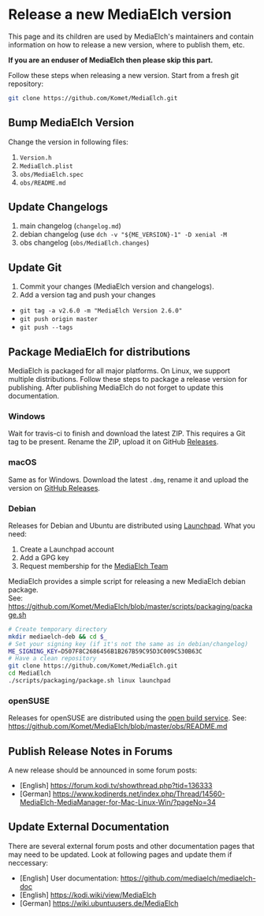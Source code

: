 # Release a new MediaElch version

This page and its children are used by MediaElch's maintainers and contain information
on how to release a new version, where to publish them, etc.

**If you are an enduser of MediaElch then please skip this part.**

Follow these steps when releasing a new version. Start from a fresh git repository:

```sh
git clone https://github.com/Komet/MediaElch.git
```


## Bump MediaElch Version

Change the version in following files:

 1. `Version.h`
 2. `MediaElch.plist`
 3. `obs/MediaElch.spec`
 4. `obs/README.md`


## Update Changelogs

 1. main changelog (`changelog.md`)
 2. debian changelog (use `dch -v "${ME_VERSION}-1" -D xenial -M`
 3. obs changelog (`obs/MediaElch.changes`)


## Update Git

 1. Commit your changes (MediaElch version and changelogs).
 2. Add a version tag and push your changes
 
  - `git tag -a v2.6.0 -m "MediaElch Version 2.6.0"`
  - `git push origin master`
  - `git push --tags`


## Package MediaElch for distributions

MediaElch is packaged for all major platforms. On Linux, we support multiple distributions.
Follow these steps to package a release version for publishing. After publishing MediaElch
do not forget to update this documentation.

### Windows
Wait for travis-ci to finish and download the latest ZIP. This requires a Git tag to be present.
Rename the ZIP, upload it on GitHub [Releases](https://github.com/Komet/MediaElch/releases).

### macOS
Same as for Windows. Download the latest `.dmg`, rename it and upload the version on
[GitHub Releases](https://github.com/Komet/MediaElch/releases).

### Debian
Releases for Debian and Ubuntu are distributed using [Launchpad](https://launchpad.net/).
What you need:

 1. Create a Launchpad account
 2. Add a GPG key
 3. Request membership for the [MediaElch Team](https://launchpad.net/~mediaelch)

MediaElch provides a simple script for releasing a new MediaElch debian package.  
See: https://github.com/Komet/MediaElch/blob/master/scripts/packaging/package.sh

```sh
# Create temporary directory
mkdir mediaelch-deb && cd $_
# Set your signing key (if it's not the same as in debian/changelog)
ME_SIGNING_KEY=D507F8C2686456B1B267B59C95D3C009C530B63C
# Have a clean repository
git clone https://github.com/Komet/MediaElch.git
cd MediaElch
./scripts/packaging/package.sh linux launchpad
```

### openSUSE
Releases for openSUSE are distributed using the [open build service](https://openbuildservice.org/).
See: https://github.com/Komet/MediaElch/blob/master/obs/README.md


## Publish Release Notes in Forums
A new release should be announced in some forum posts:

 - [English] https://forum.kodi.tv/showthread.php?tid=136333
 - [German] https://www.kodinerds.net/index.php/Thread/14560-MediaElch-MediaManager-for-Mac-Linux-Win/?pageNo=34


## Update External Documentation
There are several external forum posts and other documentation pages that may
need to be updated. Look at following pages and update them if neccessary:

 - [English] User documentation: https://github.com/mediaelch/mediaelch-doc
 - [English] https://kodi.wiki/view/MediaElch
 - [German] https://wiki.ubuntuusers.de/MediaElch
